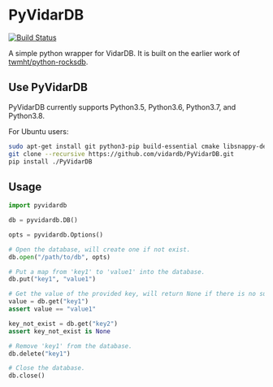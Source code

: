 # PyVidarDB

[![Build Status](https://dev.azure.com/vidardb/PyVidarDB/_apis/build/status/vidardb.PyVidarDB?branchName=master)](https://dev.azure.com/vidardb/PyVidarDB/_build/latest?definitionId=1&branchName=master)

A simple python wrapper for VidarDB. It is built on the earlier work
of [twmht/python-rocksdb](https://github.com/twmht/python-rocksdb/tree/pybind11).

## Use PyVidarDB

PyVidarDB currently supports Python3.5, Python3.6, Python3.7, and Python3.8.

For Ubuntu users:

```bash
sudo apt-get install git python3-pip build-essential cmake libsnappy-dev
git clone --recursive https://github.com/vidardb/PyVidarDB.git
pip install ./PyVidarDB
```

## Usage

```python
import pyvidardb

db = pyvidardb.DB()

opts = pyvidardb.Options()

# Open the database, will create one if not exist.
db.open("/path/to/db", opts)

# Put a map from 'key1' to 'value1' into the database.
db.put("key1", "value1")

# Get the value of the provided key, will return None if there is no such key in the database.
value = db.get("key1")
assert value == "value1"

key_not_exist = db.get("key2")
assert key_not_exist is None

# Remove 'key1' from the database.
db.delete("key1")

# Close the database.
db.close()
```
